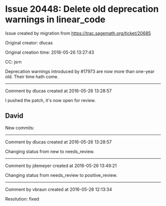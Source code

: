# Issue 20448: Delete old deprecation warnings in linear_code

Issue created by migration from https://trac.sagemath.org/ticket/20685

Original creator: dlucas

Original creation time: 2016-05-26 13:27:43

CC:  jsrn

Deprecation warnings introduced by #17973 are now more than one-year old.
Their time hath come.


---

Comment by dlucas created at 2016-05-26 13:28:57

I pushed the patch, it's now open for review.

David
----
New commits:


---

Comment by dlucas created at 2016-05-26 13:28:57

Changing status from new to needs_review.


---

Comment by jdemeyer created at 2016-05-26 13:49:21

Changing status from needs_review to positive_review.


---

Comment by vbraun created at 2016-05-28 12:13:34

Resolution: fixed
